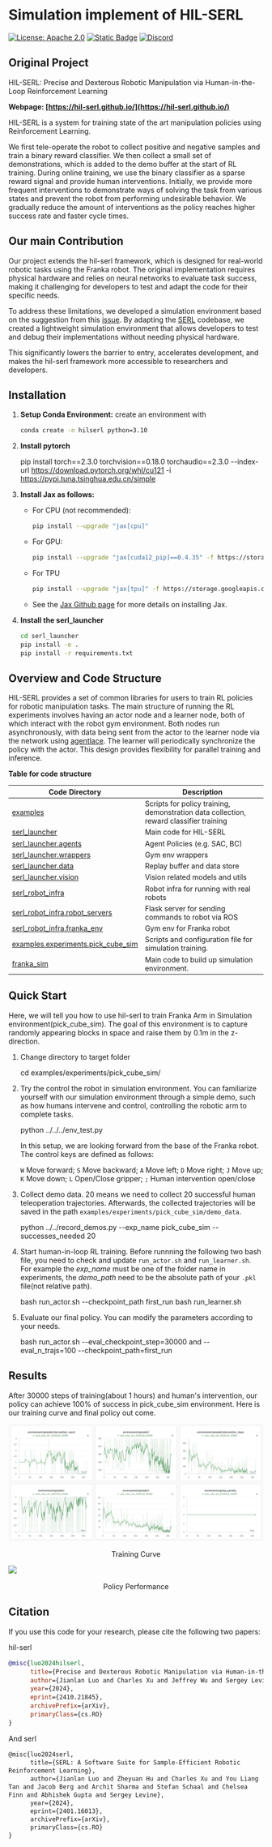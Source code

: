 # Simulation implement of HIL-SERL

[![License: Apache 2.0](https://img.shields.io/badge/License-Apache%202.0-blue.svg)](https://opensource.org/licenses/Apache-2.0)
[![Static Badge](https://img.shields.io/badge/Project-Page-a)](https://hil-serl.github.io/)
[![Discord](https://img.shields.io/discord/1302866684612444190?label=Join%20Us%20on%20Discord&logo=discord&color=7289da)](https://discord.gg/G4xPJEhwuC)



## Original Project
HIL-SERL: Precise and Dexterous Robotic Manipulation via Human-in-the-Loop Reinforcement Learning

**Webpage: [https://hil-serl.github.io/](https://hil-serl.github.io/)**

HIL-SERL is a system for training state of the art manipulation policies using Reinforcement Learning.

We first tele-operate the robot to collect positive and negative samples and train a binary reward classifier.
We then collect a small set of demonstrations, which is added to the demo buffer at the start of RL training.
During online training, we use the binary classifier as a sparse reward signal and provide human interventions. Initially, we provide more frequent interventions to demonstrate ways of solving the task from various states and prevent the robot from performing undesirable behavior. We gradually reduce the amount of interventions as the policy reaches higher success rate and faster cycle times.

## Our main Contribution
Our project extends the hil-serl framework, which is designed for real-world robotic tasks using the Franka robot. The original implementation requires physical hardware and relies on neural networks to evaluate task success, making it challenging for developers to test and adapt the code for their specific needs. 

To address these limitations, we developed a simulation environment based on the suggestion from this [issue](https://github.com/rail-berkeley/serl/issues/37). By adapting the [SERL](https://github.com/rail-berkeley/serl) codebase, we created a lightweight simulation environment that allows developers to test and debug their implementations without needing physical hardware. 

This significantly lowers the barrier to entry, accelerates development, and makes the hil-serl framework more accessible to researchers and developers.




## Installation
1. **Setup Conda Environment:**
    create an environment with
    ```bash
    conda create -n hilserl python=3.10
    ```

2. **Install pytorch**
   
   pip install torch==2.3.0 torchvision==0.18.0 torchaudio==2.3.0 --index-url https://download.pytorch.org/whl/cu121 -i https://pypi.tuna.tsinghua.edu.cn/simple


3. **Install Jax as follows:**
    - For CPU (not recommended):
        ```bash
        pip install --upgrade "jax[cpu]"
        ```

    - For GPU:
        ```bash
        pip install --upgrade "jax[cuda12_pip]==0.4.35" -f https://storage.googleapis.com/jax-releases/jax_cuda_releases.html
        ```

    - For TPU
        ```bash
        pip install --upgrade "jax[tpu]" -f https://storage.googleapis.com/jax-releases/libtpu_releases.html
        ```
    - See the [Jax Github page](https://github.com/google/jax) for more details on installing Jax.

4. **Install the serl_launcher**
    ```bash
    cd serl_launcher
    pip install -e .
    pip install -r requirements.txt
    ```


## Overview and Code Structure

HIL-SERL provides a set of common libraries for users to train RL policies for robotic manipulation tasks. The main structure of running the RL experiments involves having an actor node and a learner node, both of which interact with the robot gym environment. Both nodes run asynchronously, with data being sent from the actor to the learner node via the network using [agentlace](https://github.com/youliangtan/agentlace). The learner will periodically synchronize the policy with the actor. This design provides flexibility for parallel training and inference.

<!-- <p align="center">
  <img src="./docs/images/software_design.png" width="80%"/>
</p> -->

**Table for code structure**

| Code Directory | Description |
| --- | --- |
| [examples](examples) | Scripts for policy training, demonstration data collection, reward classifier training |
| [serl_launcher](/serl_launcher) | Main code for HIL-SERL |
| [serl_launcher.agents](/serl_launcher/serl_launcher/agents/) | Agent Policies (e.g. SAC, BC) |
| [serl_launcher.wrappers](/serl_launcher/serl_launcher/wrappers) | Gym env wrappers |
| [serl_launcher.data](serl_launcher/serl_launcher/data) | Replay buffer and data store |
| [serl_launcher.vision](serl_launcher/serl_launcher/vision) | Vision related models and utils |
| [serl_robot_infra](./serl_robot_infra/) | Robot infra for running with real robots |
| [serl_robot_infra.robot_servers](serl_robot_infra/robot_servers/) | Flask server for sending commands to robot via ROS |
| [serl_robot_infra.franka_env](/serl_robot_infra/franka_env/) | Gym env for Franka robot |
| [examples.experiments.pick_cube_sim](examples/experiments/pick_cube_sim)| Scripts and configuration file for simulation training.
| [franka_sim](franka_sim)| Main code to build up simulation environment.

## Quick Start

Here, we will tell you how to use hil-serl to train Franka Arm in Simulation environment(pick_cube_sim). The goal of this environment is to capture randomly appearing blocks in space and raise them by 0.1m in the z-direction.

1. Change directory to target folder

    cd examples/experiments/pick_cube_sim/

2. Try the control the robot in simulation environment. You can familiarize yourself with our simulation environment through a simple demo, such as how humans intervene and control, controlling the robotic arm to complete tasks.
   
   python ../../../env_test.py

   In this setup, we are looking forward from the base of the Franka robot. The control keys are defined as follows:

    `W` Move forward;  `S` Move backward;  `A` Move left; `D` Move right; `J` Move up; `K` Move down; `L` Open/Close gripper; `;` Human intervention open/close

3. Collect demo data. 20 means we need to collect 20 successful human teleoperation trajectories. Afterwards, the collected trajectories will be saved in the path `examples/experiments/pick_cube_sim/demo_data`.

    python ../../record_demos.py --exp_name pick_cube_sim --successes_needed 20

4. Start human-in-loop RL training. Before runnning the following two bash file, you need to check and update `run_actor.sh` and `run_learner.sh`. For example the *exp_name* must be one of the folder name in experiments, the *demo_path* need to be the absolute path of your `.pkl` file(not relative path).

    bash run_actor.sh --checkpoint_path first_run
    bash run_learner.sh

5. Evaluate our final policy. You can modify the parameters according to your needs.

    bash run_actor.sh --eval_checkpoint_step=30000 and --eval_n_trajs=100 --checkpoint_path=first_run


## Results
After 30000 steps of training(about 1 hours) and human's intervention, our policy can achieve 100% of success in pick_cube_sim environment. Here is our training curve and final policy out come.



![](docs/images/trainig_curve.png)
<div style="text-align:center;">Training Curve</div>



![](docs/images/policy_performance.gif)
<div style="text-align:center;">Policy Performance</div>

## Citation

If you use this code for your research, please cite the following two papers:

hil-serl
```bibtex
@misc{luo2024hilserl,
      title={Precise and Dexterous Robotic Manipulation via Human-in-the-Loop Reinforcement Learning},
      author={Jianlan Luo and Charles Xu and Jeffrey Wu and Sergey Levine},
      year={2024},
      eprint={2410.21845},
      archivePrefix={arXiv},
      primaryClass={cs.RO}
}
```

And serl
```
@misc{luo2024serl,
      title={SERL: A Software Suite for Sample-Efficient Robotic Reinforcement Learning},
      author={Jianlan Luo and Zheyuan Hu and Charles Xu and You Liang Tan and Jacob Berg and Archit Sharma and Stefan Schaal and Chelsea Finn and Abhishek Gupta and Sergey Levine},
      year={2024},
      eprint={2401.16013},
      archivePrefix={arXiv},
      primaryClass={cs.RO}
}
```